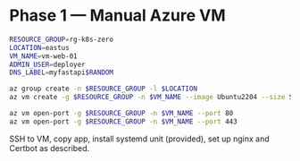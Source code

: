 # Phase 1 — Manual Azure VM

```bash
RESOURCE_GROUP=rg-k8s-zero
LOCATION=eastus
VM_NAME=vm-web-01
ADMIN_USER=deployer
DNS_LABEL=myfastapi$RANDOM

az group create -n $RESOURCE_GROUP -l $LOCATION
az vm create -g $RESOURCE_GROUP -n $VM_NAME --image Ubuntu2204 --size Standard_B2s   --admin-username $ADMIN_USER --generate-ssh-keys   --public-ip-sku Standard --public-ip-address-dns-name $DNS_LABEL   --custom-data @cloud-init.yaml

az vm open-port -g $RESOURCE_GROUP -n $VM_NAME --port 80
az vm open-port -g $RESOURCE_GROUP -n $VM_NAME --port 443
```

SSH to VM, copy app, install systemd unit (provided), set up nginx and Certbot as described.
